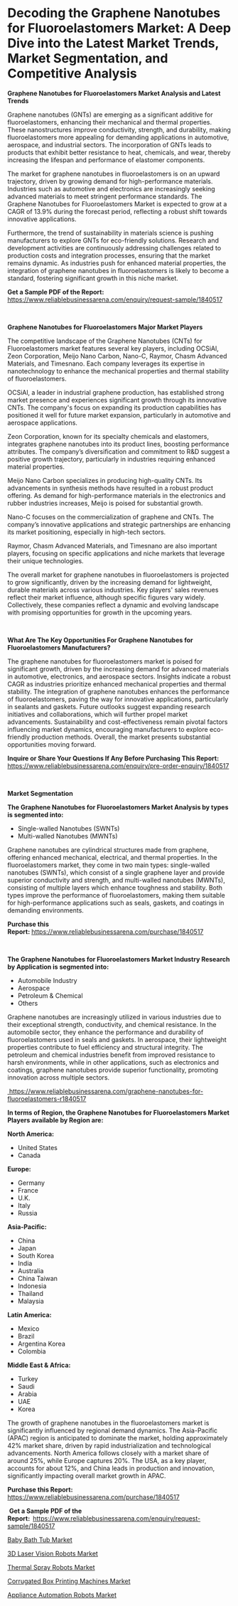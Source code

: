 <p><h1>Decoding the Graphene Nanotubes for Fluoroelastomers Market: A Deep Dive into the Latest Market Trends, Market Segmentation, and Competitive Analysis</h1></p><p><strong>Graphene Nanotubes for Fluoroelastomers Market Analysis and Latest Trends</strong></p>
<p><p>Graphene nanotubes (GNTs) are emerging as a significant additive for fluoroelastomers, enhancing their mechanical and thermal properties. These nanostructures improve conductivity, strength, and durability, making fluoroelastomers more appealing for demanding applications in automotive, aerospace, and industrial sectors. The incorporation of GNTs leads to products that exhibit better resistance to heat, chemicals, and wear, thereby increasing the lifespan and performance of elastomer components.</p><p>The market for graphene nanotubes in fluoroelastomers is on an upward trajectory, driven by growing demand for high-performance materials. Industries such as automotive and electronics are increasingly seeking advanced materials to meet stringent performance standards. The Graphene Nanotubes for Fluoroelastomers Market is expected to grow at a CAGR of 13.9% during the forecast period, reflecting a robust shift towards innovative applications.</p><p>Furthermore, the trend of sustainability in materials science is pushing manufacturers to explore GNTs for eco-friendly solutions. Research and development activities are continuously addressing challenges related to production costs and integration processes, ensuring that the market remains dynamic. As industries push for enhanced material properties, the integration of graphene nanotubes in fluoroelastomers is likely to become a standard, fostering significant growth in this niche market.</p></p>
<p><strong>Get a Sample PDF of the Report:&nbsp;</strong> <a href="https://www.reliablebusinessarena.com/enquiry/request-sample/1840517?utm_campaign=3186&utm_medium=2&utm_source=Github&utm_content=ia&utm_term=03042025&utm_id=graphene-nanotubes-for-fluoroelastomers">https://www.reliablebusinessarena.com/enquiry/request-sample/1840517</a></p>
<p>&nbsp;</p>
<p><strong>Graphene Nanotubes for Fluoroelastomers Major Market Players</strong></p>
<p><p>The competitive landscape of the Graphene Nanotubes (CNTs) for Fluoroelastomers market features several key players, including OCSiAl, Zeon Corporation, Meijo Nano Carbon, Nano-C, Raymor, Chasm Advanced Materials, and Timesnano. Each company leverages its expertise in nanotechnology to enhance the mechanical properties and thermal stability of fluoroelastomers.</p><p>OCSiAl, a leader in industrial graphene production, has established strong market presence and experiences significant growth through its innovative CNTs. The company's focus on expanding its production capabilities has positioned it well for future market expansion, particularly in automotive and aerospace applications.</p><p>Zeon Corporation, known for its specialty chemicals and elastomers, integrates graphene nanotubes into its product lines, boosting performance attributes. The company’s diversification and commitment to R&D suggest a positive growth trajectory, particularly in industries requiring enhanced material properties.</p><p>Meijo Nano Carbon specializes in producing high-quality CNTs. Its advancements in synthesis methods have resulted in a robust product offering. As demand for high-performance materials in the electronics and rubber industries increases, Meijo is poised for substantial growth.</p><p>Nano-C focuses on the commercialization of graphene and CNTs. The company’s innovative applications and strategic partnerships are enhancing its market positioning, especially in high-tech sectors.</p><p>Raymor, Chasm Advanced Materials, and Timesnano are also important players, focusing on specific applications and niche markets that leverage their unique technologies.</p><p>The overall market for graphene nanotubes in fluoroelastomers is projected to grow significantly, driven by the increasing demand for lightweight, durable materials across various industries. Key players' sales revenues reflect their market influence, although specific figures vary widely. Collectively, these companies reflect a dynamic and evolving landscape with promising opportunities for growth in the upcoming years.</p></p>
<p>&nbsp;</p>
<p><strong>What Are The Key Opportunities For Graphene Nanotubes for Fluoroelastomers Manufacturers?</strong></p>
<p><p>The graphene nanotubes for fluoroelastomers market is poised for significant growth, driven by the increasing demand for advanced materials in automotive, electronics, and aerospace sectors. Insights indicate a robust CAGR as industries prioritize enhanced mechanical properties and thermal stability. The integration of graphene nanotubes enhances the performance of fluoroelastomers, paving the way for innovative applications, particularly in sealants and gaskets. Future outlooks suggest expanding research initiatives and collaborations, which will further propel market advancements. Sustainability and cost-effectiveness remain pivotal factors influencing market dynamics, encouraging manufacturers to explore eco-friendly production methods. Overall, the market presents substantial opportunities moving forward.</p></p>
<p><strong>Inquire or Share Your Questions If Any Before Purchasing This Report:</strong> <a href="https://www.reliablebusinessarena.com/enquiry/pre-order-enquiry/1840517?utm_campaign=3186&utm_medium=2&utm_source=Github&utm_content=ia&utm_term=03042025&utm_id=graphene-nanotubes-for-fluoroelastomers">https://www.reliablebusinessarena.com/enquiry/pre-order-enquiry/1840517</a></p>
<p>&nbsp;</p>
<p><strong>Market Segmentation</strong></p>
<p><strong>The Graphene Nanotubes for Fluoroelastomers Market Analysis by types is segmented into:</strong></p>
<p><ul><li>Single-walled Nanotubes (SWNTs)</li><li>Multi-walled Nanotubes (MWNTs)</li></ul></p>
<p><p>Graphene nanotubes are cylindrical structures made from graphene, offering enhanced mechanical, electrical, and thermal properties. In the fluoroelastomers market, they come in two main types: single-walled nanotubes (SWNTs), which consist of a single graphene layer and provide superior conductivity and strength, and multi-walled nanotubes (MWNTs), consisting of multiple layers which enhance toughness and stability. Both types improve the performance of fluoroelastomers, making them suitable for high-performance applications such as seals, gaskets, and coatings in demanding environments.</p></p>
<p><strong>Purchase this Report:&nbsp;</strong><a href="https://www.reliablebusinessarena.com/purchase/1840517?utm_campaign=3186&utm_medium=2&utm_source=Github&utm_content=ia&utm_term=03042025&utm_id=graphene-nanotubes-for-fluoroelastomers">https://www.reliablebusinessarena.com/purchase/1840517</a></p>
<p>&nbsp;</p>
<p><strong>The Graphene Nanotubes for Fluoroelastomers Market Industry Research by Application is segmented into:</strong></p>
<p><ul><li>Automobile Industry</li><li>Aerospace</li><li>Petroleum & Chemical</li><li>Others</li></ul></p>
<p><p>Graphene nanotubes are increasingly utilized in various industries due to their exceptional strength, conductivity, and chemical resistance. In the automobile sector, they enhance the performance and durability of fluoroelastomers used in seals and gaskets. In aerospace, their lightweight properties contribute to fuel efficiency and structural integrity. The petroleum and chemical industries benefit from improved resistance to harsh environments, while in other applications, such as electronics and coatings, graphene nanotubes provide superior functionality, promoting innovation across multiple sectors.</p></p>
<p><a href="https://www.reliablebusinessarena.com/graphene-nanotubes-for-fluoroelastomers-r1840517?utm_campaign=3186&utm_medium=2&utm_source=Github&utm_content=ia&utm_term=03042025&utm_id=graphene-nanotubes-for-fluoroelastomers">&nbsp;https://www.reliablebusinessarena.com/graphene-nanotubes-for-fluoroelastomers-r1840517</a></p>
<p><strong>In terms of Region, the Graphene Nanotubes for Fluoroelastomers Market Players available by Region are:</strong></p>
<p>
    <p> <strong> North America: </strong>
        <ul>
            <li>United States</li>
            <li>Canada</li>
        </ul>
        </p> 
    <p> <strong> Europe: </strong>
        <ul>
            <li>Germany</li>
            <li>France</li>
            <li>U.K.</li>
            <li>Italy</li>
            <li>Russia</li>
        </ul>
        </p> 
    <p> <strong> Asia-Pacific: </strong>
        <ul>
            <li>China</li>
            <li>Japan</li>
            <li>South Korea</li>
            <li>India</li>
            <li>Australia</li>
            <li>China Taiwan</li>
            <li>Indonesia</li>
            <li>Thailand</li>
            <li>Malaysia</li>
        </ul>
        </p> 
    <p> <strong> Latin America: </strong>
        <ul>
            <li>Mexico</li>
            <li>Brazil</li>
            <li>Argentina Korea</li>
            <li>Colombia</li>
        </ul>
        </p> 
    <p> <strong> Middle East & Africa: </strong>
        <ul>
            <li>Turkey</li>
            <li>Saudi</li>
            <li>Arabia</li>
            <li>UAE</li>
            <li>Korea</li>
        </ul>
    </p>
    </p>
<p><p>The growth of graphene nanotubes in the fluoroelastomers market is significantly influenced by regional demand dynamics. The Asia-Pacific (APAC) region is anticipated to dominate the market, holding approximately 42% market share, driven by rapid industrialization and technological advancements. North America follows closely with a market share of around 25%, while Europe captures 20%. The USA, as a key player, accounts for about 12%, and China leads in production and innovation, significantly impacting overall market growth in APAC.</p></p>
<p><strong>Purchase this Report: </strong><a href="https://www.reliablebusinessarena.com/purchase/1840517?utm_campaign=3186&utm_medium=2&utm_source=Github&utm_content=ia&utm_term=03042025&utm_id=graphene-nanotubes-for-fluoroelastomers">https://www.reliablebusinessarena.com/purchase/1840517</a></p>
<p>&nbsp;<strong>Get a Sample PDF of the Report:&nbsp;&nbsp;</strong><a href="https://www.reliablebusinessarena.com/enquiry/request-sample/1840517?utm_campaign=3186&utm_medium=2&utm_source=Github&utm_content=ia&utm_term=03042025&utm_id=graphene-nanotubes-for-fluoroelastomers">https://www.reliablebusinessarena.com/enquiry/request-sample/1840517</a></p>
<p><strong></strong></p>
<p><p><a href="https://www.linkedin.com/pulse/comprehensive-baby-bath-tub-market-report-size-trends-projected-elb2e?utm_campaign=3186&utm_medium=2&utm_source=Github&utm_content=ia&utm_term=03042025&utm_id=graphene-nanotubes-for-fluoroelastomers">Baby Bath Tub Market</a></p><p><a href="https://www.linkedin.com/pulse/navigating-competitive-landscape-3d-laser-vision-robots-industry-fspme?utm_campaign=3186&utm_medium=2&utm_source=Github&utm_content=ia&utm_term=03042025&utm_id=graphene-nanotubes-for-fluoroelastomers">3D Laser Vision Robots Market</a></p><p><a href="https://www.linkedin.com/pulse/future-demand-revenue-forecast-thermal-spray-robots-market-hr8ge?utm_campaign=3186&utm_medium=2&utm_source=Github&utm_content=ia&utm_term=03042025&utm_id=graphene-nanotubes-for-fluoroelastomers">Thermal Spray Robots Market</a></p><p><a href="https://www.linkedin.com/pulse/corrugated-box-printing-machines-market-deployment-global-osuce?utm_campaign=3186&utm_medium=2&utm_source=Github&utm_content=ia&utm_term=03042025&utm_id=graphene-nanotubes-for-fluoroelastomers">Corrugated Box Printing Machines Market</a></p><p><a href="https://www.linkedin.com/pulse/market-analysis-indicates-appliance-automation-robots-size-growing-2i4be?utm_campaign=3186&utm_medium=2&utm_source=Github&utm_content=ia&utm_term=03042025&utm_id=graphene-nanotubes-for-fluoroelastomers">Appliance Automation Robots Market</a></p></p>